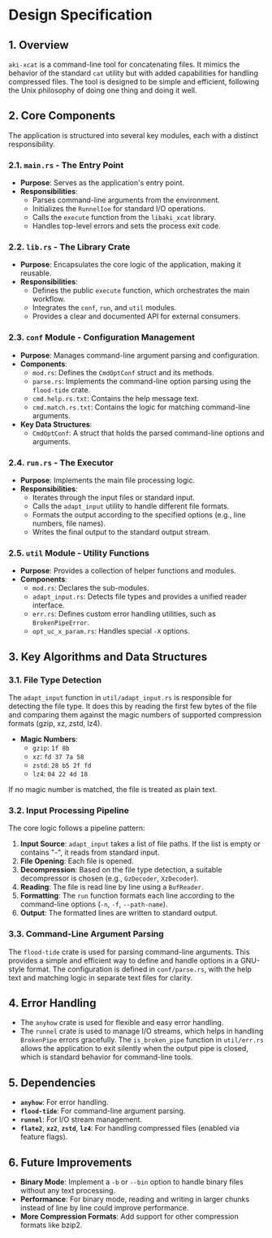 # Design Specification

## 1. Overview

`aki-xcat` is a command-line tool for concatenating files. It mimics the behavior of the standard `cat` utility but with added capabilities for handling compressed files. The tool is designed to be simple and efficient, following the Unix philosophy of doing one thing and doing it well.

## 2. Core Components

The application is structured into several key modules, each with a distinct responsibility.

### 2.1. `main.rs` - The Entry Point

- **Purpose**: Serves as the application's entry point.
- **Responsibilities**:
    - Parses command-line arguments from the environment.
    - Initializes the `RunnelIoe` for standard I/O operations.
    - Calls the `execute` function from the `libaki_xcat` library.
    - Handles top-level errors and sets the process exit code.

### 2.2. `lib.rs` - The Library Crate

- **Purpose**: Encapsulates the core logic of the application, making it reusable.
- **Responsibilities**:
    - Defines the public `execute` function, which orchestrates the main workflow.
    - Integrates the `conf`, `run`, and `util` modules.
    - Provides a clear and documented API for external consumers.

### 2.3. `conf` Module - Configuration Management

- **Purpose**: Manages command-line argument parsing and configuration.
- **Components**:
    - `mod.rs`: Defines the `CmdOptConf` struct and its methods.
    - `parse.rs`: Implements the command-line option parsing using the `flood-tide` crate.
    - `cmd.help.rs.txt`: Contains the help message text.
    - `cmd.match.rs.txt`: Contains the logic for matching command-line arguments.
- **Key Data Structures**:
    - `CmdOptConf`: A struct that holds the parsed command-line options and arguments.

### 2.4. `run.rs` - The Executor

- **Purpose**: Implements the main file processing logic.
- **Responsibilities**:
    - Iterates through the input files or standard input.
    - Calls the `adapt_input` utility to handle different file formats.
    - Formats the output according to the specified options (e.g., line numbers, file names).
    - Writes the final output to the standard output stream.

### 2.5. `util` Module - Utility Functions

- **Purpose**: Provides a collection of helper functions and modules.
- **Components**:
    - `mod.rs`: Declares the sub-modules.
    - `adapt_input.rs`: Detects file types and provides a unified reader interface.
    - `err.rs`: Defines custom error handling utilities, such as `BrokenPipeError`.
    - `opt_uc_x_param.rs`: Handles special `-X` options.

## 3. Key Algorithms and Data Structures

### 3.1. File Type Detection

The `adapt_input` function in `util/adapt_input.rs` is responsible for detecting the file type. It does this by reading the first few bytes of the file and comparing them against the magic numbers of supported compression formats (gzip, xz, zstd, lz4).

- **Magic Numbers**:
    - `gzip`: `1f 8b`
    - `xz`: `fd 37 7a 58`
    - `zstd`: `28 b5 2f fd`
    - `lz4`: `04 22 4d 18`

If no magic number is matched, the file is treated as plain text.

### 3.2. Input Processing Pipeline

The core logic follows a pipeline pattern:

1.  **Input Source**: `adapt_input` takes a list of file paths. If the list is empty or contains "-", it reads from standard input.
2.  **File Opening**: Each file is opened.
3.  **Decompression**: Based on the file type detection, a suitable decompressor is chosen (e.g., `GzDecoder`, `XzDecoder`).
4.  **Reading**: The file is read line by line using a `BufReader`.
5.  **Formatting**: The `run` function formats each line according to the command-line options (`-n`, `-f`, `--path-name`).
6.  **Output**: The formatted lines are written to standard output.

### 3.3. Command-Line Argument Parsing

The `flood-tide` crate is used for parsing command-line arguments. This provides a simple and efficient way to define and handle options in a GNU-style format. The configuration is defined in `conf/parse.rs`, with the help text and matching logic in separate text files for clarity.

## 4. Error Handling

- The `anyhow` crate is used for flexible and easy error handling.
- The `runnel` crate is used to manage I/O streams, which helps in handling `BrokenPipe` errors gracefully. The `is_broken_pipe` function in `util/err.rs` allows the application to exit silently when the output pipe is closed, which is standard behavior for command-line tools.

## 5. Dependencies

- **`anyhow`**: For error handling.
- **`flood-tide`**: For command-line argument parsing.
- **`runnel`**: For I/O stream management.
- **`flate2`**, **`xz2`**, **`zstd`**, **`lz4`**: For handling compressed files (enabled via feature flags).

## 6. Future Improvements

- **Binary Mode**: Implement a `-b` or `--bin` option to handle binary files without any text processing.
- **Performance**: For binary mode, reading and writing in larger chunks instead of line by line could improve performance.
- **More Compression Formats**: Add support for other compression formats like bzip2.
